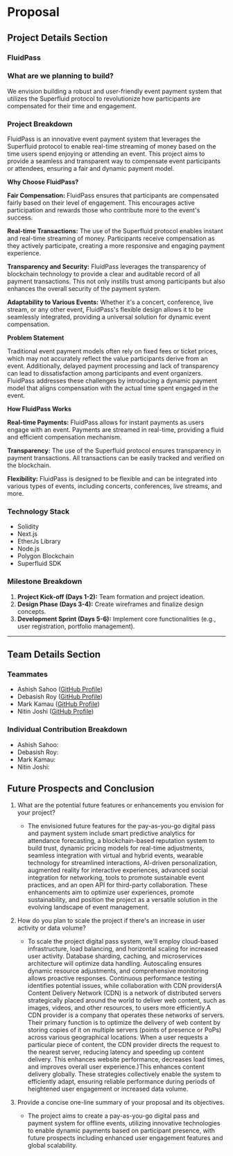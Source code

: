 # Proposal

## **Project Details Section**

### **FluidPass**

### **What are we planning to build?**

We envision building a robust and user-friendly event payment system that utilizes the Superfluid protocol to revolutionize how participants are compensated for their time and engagement.

### **Project Breakdown**

FluidPass is an innovative event payment system that leverages the Superfluid protocol to enable real-time streaming of money based on the time users spend enjoying or attending an event. This project aims to provide a seamless and transparent way to compensate event participants or attendees, ensuring a fair and dynamic payment model.

**Why Choose FluidPass?**

**Fair Compensation:** FluidPass ensures that participants are compensated fairly based on their level of engagement. This encourages active participation and rewards those who contribute more to the event's success.

**Real-time Transactions:** The use of the Superfluid protocol enables instant and real-time streaming of money. Participants receive compensation as they actively participate, creating a more responsive and engaging payment experience.

**Transparency and Security:** FluidPass leverages the transparency of blockchain technology to provide a clear and auditable record of all payment transactions. This not only instills trust among participants but also enhances the overall security of the payment system.

**Adaptability to Various Events:** Whether it's a concert, conference, live stream, or any other event, FluidPass's flexible design allows it to be seamlessly integrated, providing a universal solution for dynamic event compensation.

**Problem Statement**

Traditional event payment models often rely on fixed fees or ticket prices, which may not accurately reflect the value participants derive from an event. Additionally, delayed payment processing and lack of transparency can lead to dissatisfaction among participants and event organizers. FluidPass addresses these challenges by introducing a dynamic payment model that aligns compensation with the actual time spent engaged in the event.

**How FluidPass Works**

**Real-time Payments:** FluidPass allows for instant payments as users engage with an event. Payments are streamed in real-time, providing a fluid and efficient compensation mechanism.

**Transparency:** The use of the Superfluid protocol ensures transparency in payment transactions. All transactions can be easily tracked and verified on the blockchain.

**Flexibility:** FluidPass is designed to be flexible and can be integrated into various types of events, including concerts, conferences, live streams, and more.

### **Technology Stack**

-   Solidity
-   Next.js
-   EtherJs Library
-   Node.js
-   Polygon Blockchain
-   Superfluid SDK

### **Milestone Breakdown**

1. **Project Kick-off (Days 1-2):** Team formation and project ideation.
2. **Design Phase (Days 3-4):** Create wireframes and finalize design concepts.
3. **Development Sprint (Days 5-6):** Implement core functionalities (e.g., user registration, portfolio management).

---

## **Team Details Section**

### **Teammates**

-   Ashish Sahoo ([GitHub Profile](https://github.com/Ashish-Kumar-007))
-   Debasish Roy ([GitHub Profile](https://github.com/DRoy01))
-   Mark Kamau ([GitHub Profile](https://github.com/BigmanMKG))
-   Nitin Joshi ([GitHub Profile](https://github.com/highnitin))

### **Individual Contribution Breakdown**

-   Ashish Sahoo:
-   Debasish Roy:
-   Mark Kamau:
-   Nitin Joshi:

## **Future Prospects and Conclusion**

1. What are the potential future features or enhancements you envision for your project?

    - The envisioned future features for the pay-as-you-go digital pass and payment system include smart predictive analytics for attendance forecasting, a blockchain-based reputation system to build trust, dynamic pricing models for real-time adjustments, seamless integration with virtual and hybrid events, wearable technology for streamlined interactions, AI-driven personalization, augmented reality for interactive experiences, advanced social integration for networking, tools to promote sustainable event practices, and an open API for third-party collaboration. These enhancements aim to optimize user experiences, promote sustainability, and position the project as a versatile solution in the evolving landscape of event management.

2. How do you plan to scale the project if there's an increase in user activity or data volume?

    - To scale the project digital pass system, we'll employ cloud-based infrastructure, load balancing, and horizontal scaling for increased user activity. Database sharding, caching, and microservices architecture will optimize data handling. Autoscaling ensures dynamic resource adjustments, and comprehensive monitoring allows proactive responses. Continuous performance testing identifies potential issues, while collaboration with CDN providers(A Content Delivery Network (CDN) is a network of distributed servers strategically placed around the world to deliver web content, such as images, videos, and other resources, to users more efficiently.A CDN provider is a company that operates these networks of servers. Their primary function is to optimize the delivery of web content by storing copies of it on multiple servers (points of presence or PoPs) across various geographical locations. When a user requests a particular piece of content, the CDN provider directs the request to the nearest server, reducing latency and speeding up content delivery. This enhances website performance, decreases load times, and improves overall user experience.)This enhances content delivery globally. These strategies collectively enable the system to efficiently adapt, ensuring reliable performance during periods of heightened user engagement or increased data volume.

3. Provide a concise one-line summary of your proposal and its objectives.
    - The project aims to create a pay-as-you-go digital pass and payment system for offline events, utilizing innovative technologies to enable dynamic payments based on participant presence, with future prospects including enhanced user engagement features and global scalability.
